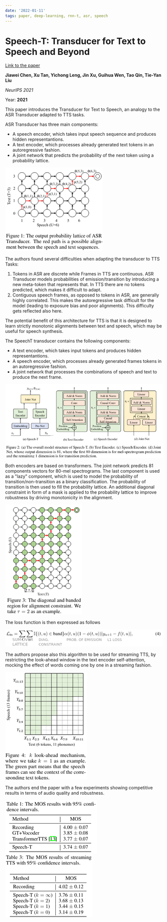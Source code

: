 ```yaml
---
date: '2022-01-11'
tags: paper, deep-learning, rnn-t, asr, speech
---
```

# Speech-T: Transducer for Text to Speech and Beyond

[Link to the paper](https://proceedings.neurips.cc/paper/2021/hash/344ef5151be171062f42f03e69663ecf-Abstract.html)

**Jiawei Chen, Xu Tan, Yichong Leng, Jin Xu, Guihua Wen, Tao Qin, Tie-Yan Liu**

*NeurIPS 2021*

Year: **2021**

This paper introduces the Transducer for Text to Speech, an analogy to the ASR Transducer adapted to TTS tasks.

ASR Transducer has three main components:
- A speech encoder, which takes input speech sequence and produces hidden representantions.
- A text encoder, which processes already generated text tokens in an autoregressive fashion.
- A joint network that predicts the probability of the next token using a probability lattice.

![](assets/chen2021/prob_lattice.png)

The authors found several difficulties when adapting the transducer to TTS Tasks:
1. Tokens in ASR are discrete while Frames in TTS are continuous. ASR Transducer models probabilities of emission/transition by introducing a new meta-token that represents that. In TTS there are no tokens predicted, which makes it difficult to adapt.
2. Contiguous speech frames, as opposed to tokens in ASR, are generally highly correlated. This makes the autoregressive task difficult for the model (leading to exposure bias and poor alignments). This difficulty gets reflected also here.

The potential benefit of this architecture for TTS is that it is designed to learn strictly monotonic alignments between text and speech, which may be useful for speech synthesis.

The SpeechT transducer contains the following components:
- A text encoder, which takes input tokens and produces hidden representantions.
- A speech encoder, which processes already generated frames tokens in an autoregressive fashion.
- A joint network that processes the combinations of speech and text to produce the next frame.

![](assets/chen2021/architecture.png)

Both encoders are based on transformers. The joint network predicts 81 components vectors for 80-mel spectrograms. The last component is used as a "lazy" component, which is used to model the probability of transition/non-transition as a binary classification. The probability of transition is then used to fill the probability lattice. An additional diagonal constraint in form of a mask is applied to the probability lattice to improve robustness by driving monotonicity in the alignment.

![](assets/chen2021/diag_constraint.png)

The loss function is then expressed as follows

![](assets/chen2021/loss.png)


The authors propose also this algorithm to be used for streaming TTS, by restricting the look-ahead window in the text encoder self-attention, mocking the effect of words coming one by one in a streaming fashion.

![](assets/chen2021/streaming.png)


The authors end the paper with a few experiments showing competitive results in terms of audio quality and robustness.

![](assets/chen2021/mos_quality.png)
![](assets/chen2021/mos_robustness.png)